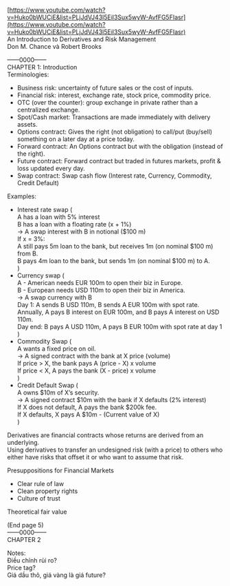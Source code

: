 [https://www.youtube.com/watch?v=Huko0bWUCiE&list=PLjJdVJ43l5Eil3Sux5wyW-AvfFG5FIasr](https://www.youtube.com/watch?v=Huko0bWUCiE&list=PLjJdVJ43l5Eil3Sux5wyW-AvfFG5FIasr)  
An Introduction to Derivatives and Risk Management  
Don M. Chance và Robert Brooks  
  
  
  
  
——0000——  
CHAPTER 1: Introduction  
Terminologies:  
+ Business risk: uncertainty of future sales or the cost of inputs.  
+ Financial risk: interest, exchange rate, stock price, commodity price.  
+ OTC (over the counter): group exchange in private rather than a centralized exchange.  
+ Spot/Cash market: Transactions are made immediately with delivery assets.  
+ Options contract: Gives the right (not obligation) to call/put (buy/sell) something on a later day at a price today.  
+ Forward contract: An Options contract but with the obligation (instead of the right).  
+ Future contract: Forward contract but traded in futures markets, profit & loss updated every day.  
+ Swap contract: Swap cash flow (Interest rate, Currency, Commodity, Credit Default)  
  
Examples:  
+ Interest rate swap (  
A has a loan with 5% interest  
B has a loan with a floating rate (x + 1%)  
→ A swap interest with B in notional ($100 m)  
If x = 3%:  
A still pays 5m loan to the bank, but receives 1m (on nominal $100 m) from B.  
B pays 4m loan to the bank, but sends 1m (on nominal $100 m) to A.  
)  
+ Currency swap (  
A - American needs EUR 100m to open their biz in Europe.  
B - European needs USD 110m to open their biz in America.  
→ A swap currency with B  
Day 1: A sends B USD 110m, B sends A EUR 100m with spot rate.  
Annually, A pays B interest on EUR 100m, and B pays A interest on USD 110m.  
Day end: B pays A USD 110m, A pays B EUR 100m with spot rate at day 1  
)  
+ Commodity Swap (  
A wants a fixed price on oil.  
→ A signed contract with the bank at X price (volume)  
If price > X, the bank pays A (price - X) x volume  
If price < X, A pays the bank (X - price) x volume  
)  
+ Credit Default Swap (  
A owns $10m of X’s security.  
→ A signed contract $10m with the bank if X defaults (2% interest)  
If X does not default, A pays the bank $200k fee.  
If X defaults, X pays A $10m - (Current value of X)  
)  
  
Derivatives are financial contracts whose returns are derived from an underlying.  
Using derivatives to transfer an undesigned risk (with a price) to others who either have risks that offset it or who want to assume that risk.  
  
Presuppositions for Financial Markets  
+ Clear rule of law  
+ Clean property rights  
+ Culture of trust  
  
Theoretical fair value  
  
  
(End page 5)  
——0000——  
CHAPTER 2  
  
  
  
  
  
  
Notes:  
Điều chỉnh rủi ro?  
Price tag?  
Giá dầu thô, giá vàng là giá future?